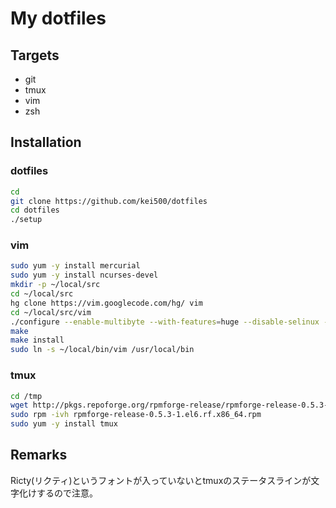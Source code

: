 # My dotfiles
## Targets
- git
- tmux
- vim
- zsh

## Installation
### dotfiles
```sh
cd
git clone https://github.com/kei500/dotfiles
cd dotfiles
./setup
```

### vim
```sh
sudo yum -y install mercurial
sudo yum -y install ncurses-devel
mkdir -p ~/local/src
cd ~/local/src
hg clone https://vim.googlecode.com/hg/ vim
cd ~/local/src/vim
./configure --enable-multibyte --with-features=huge --disable-selinux --prefix=~/local
make
make install
sudo ln -s ~/local/bin/vim /usr/local/bin 
```

### tmux
```sh
cd /tmp
wget http://pkgs.repoforge.org/rpmforge-release/rpmforge-release-0.5.3-1.el6.rf.x86_64.rpm
sudo rpm -ivh rpmforge-release-0.5.3-1.el6.rf.x86_64.rpm
sudo yum -y install tmux
```

## Remarks
Ricty(リクティ)というフォントが入っていないとtmuxのステータスラインが文字化けするので注意。

